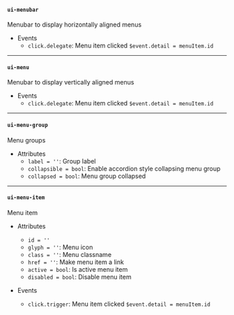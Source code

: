 #### `ui-menubar`
Menubar to display horizontally aligned menus

* Events
  * `click.delegate`: Menu item clicked `$event.detail = menuItem.id`

---

#### `ui-menu`
Menubar to display vertically aligned menus

* Events
  * `click.delegate`: Menu item clicked `$event.detail = menuItem.id`

---

#### `ui-menu-group`
Menu groups

* Attributes
  * `label = ''`: Group label
  * `collapsible = bool`: Enable accordion style collapsing menu group
  * `collapsed = bool`: Menu group collapsed

---

#### `ui-menu-item`
Menu item

* Attributes
  * `id = ''`
  * `glyph = ''`: Menu icon
  * `class = ''`: Menu classname
  * `href = ''`: Make menu item a link
  * `active = bool`: Is active menu item
  * `disabled = bool`: Disable menu item

* Events
  * `click.trigger`: Menu item clicked `$event.detail = menuItem.id`
